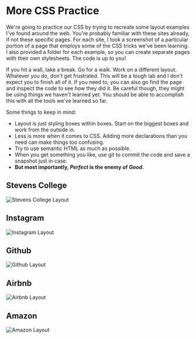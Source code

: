 # More CSS Practice

We're going to practice our CSS by trying to recreate some layout examples I've found around the web. You're probably familiar with these sites already, if not these specific pages. For each site, I took a screenshot of a particular portion of a page that employs some of the CSS tricks we've been learning. I also provided a folder for each example, so you can create separate pages with their own stylesheets. The code is up to you!

If you hit a wall, take a break. Go for a walk. Work on a different layout. Whatever you do, don't get frustrated. This will be a tough lab and I don't expect you to finish all of it. If you need to, you can also go find the page and inspect the code to see how they did it. Be careful though, they might be using things we haven't learned yet. You should be able to accomplish this with all the tools we've learned so far.

Some things to keep in mind:
- Layout is just styling boxes within boxes. Start on the biggest boxes and work from the outside in.
- Less is more when it comes to CSS. Adding more declarations than you need can make things too confusing.
- Try to use semantic HTML as much as possible.
- When you get something you like, use git to commit the code and save a snapshot just in case.
- **But most importantly, *Perfect* is the enemy of *Good*.**



## Stevens College

![Stevens College Layout](stevens-college/example.png)

## Instagram

![Instagram Layout](instagram/example.png)

## Github

![Github Layout](github/example.png)

## Airbnb

![Airbnb Layout](airbnb/example.png)

## Amazon

![Amazon Layout](amazon/example.png)

